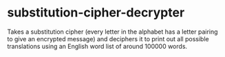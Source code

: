 # substitution-cipher-decrypter
Takes a substitution cipher (every letter in the alphabet has a letter pairing to give an encrypted message) and deciphers it to print out all possible translations using an English word list of around 100000 words.
